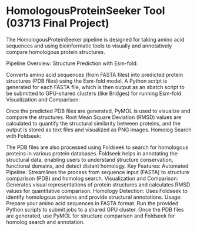 # HomologousProteinSeeker Tool (03713 Final Project)
The HomologousProteinSeeker pipeline is designed for taking amino acid sequences and using bioinformatic tools to visually and annotatively compare homologous protein structures.

Pipeline Overview:
Structure Prediction with Esm-fold:

Converts amino acid sequences (from FASTA files) into predicted protein structures (PDB files) using the Esm-fold model.
A Python script is generated for each FASTA file, which is then output as an sbatch script to be submitted to GPU-shared clusters (like Bridges) for running Esm-fold.
Visualization and Comparison:

Once the predicted PDB files are generated, PyMOL is used to visualize and compare the structures.
Root Mean Square Deviation (RMSD) values are calculated to quantify the structural similarity between proteins, and the output is stored as text files and visualized as PNG images.
Homolog Search with Foldseek:

The PDB files are also processed using Foldseek to search for homologous proteins in various protein databases.
Foldseek helps in annotating the structural data, enabling users to understand structure conservation, functional domains, and detect distant homology.
Key Features:
Automated Pipeline: Streamlines the process from sequence input (FASTA) to structure comparison (PDB) and homolog search.
Visualization and Comparison: Generates visual representations of protein structures and calculates RMSD values for quantitative comparison.
Homology Detection: Uses Foldseek to identify homologous proteins and provide structural annotations.
Usage:
Prepare your amino acid sequences in FASTA format.
Run the provided Python scripts to submit jobs to a shared GPU cluster.
Once the PDB files are generated, use PyMOL for structure comparison and Foldseek for homolog search and annotation.
